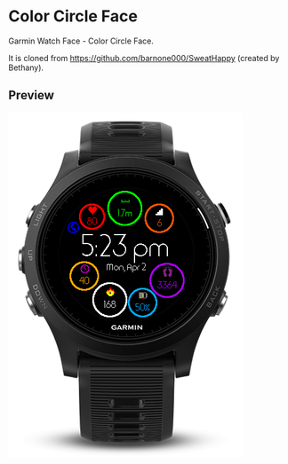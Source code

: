 # Color Circle Face

Garmin Watch Face - Color Circle Face.

It is cloned from https://github.com/barnone000/SweatHappy  (created by Bethany).

## Preview
![](images/preview01.png?raw=true "Forerunner 935")